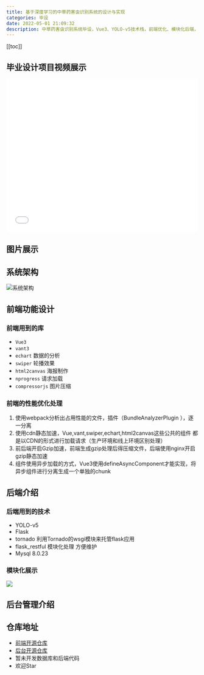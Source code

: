 ```yaml
---
title: 基于深度学习的中草药害虫识别系统的设计与实现
categories: 毕设
date: 2022-05-01 21:09:32
description: 中草药害虫识别系统毕设，Vue3、YOLO-v5技术栈，前端优化、模块化后端，Gzip加速，开源前端、后台仓库。
---
```


[[toc]]

## 毕业设计项目视频展示

<iframe height=400px width=100% src="//player.bilibili.com/player.html?bvid=BV1UN4y137yk&page=1" scrolling="no" border="0" frameborder="no" framespacing="0" allowfullscreen="true"> </iframe>

## 图片展示

## 系统架构

![系统架构](https://cloud.ryanuo.cc/hexo/4/4c969c9e-cb39-42c8-a665-47fd067fc3df.jpeg)

## 前端功能设计

### 前端用到的库

- `Vue3`
- `vant3`
- `echart` 数据的分析
- `swiper` 轮播效果
- `html2canvas` 海报制作
- `nprogress` 请求加载
- `compressorjs` 图片压缩

### 前端的性能优化处理

1. 使用webpack分析出占用性能的文件，插件（BundleAnalyzerPlugin ），逐一分离
2. 使用cdn静态加速，Vue,vant,swiper,echart,html2canvas这些公共的组件 都是以CDN的形式进行加载请求（生产环境和线上环境区别处理）
3. 前后端开启Gzip加速，前端生成gzip处理后得压缩文件，后端使用nginx开启gzip静态加速
4. 组件使用异步加载的方式，Vue3使用defineAsyncComponent才能实现，将异步组件进行分离生成一个单独的chunk

## 后端介绍

### 后端用到的技术

- YOLO-v5
- Flask
- tornado 利用Tornado的wsgi模块来托管flask应用
- flask_restful 模块化处理 方便维护
- Mysql 8.0.23

### 模块化展示

![](https://cloud.ryanuo.cc/hexo/4/b718ebdf-6b88-49b5-ba8e-57dce92914e1.jpeg)

## 后台管理介绍

## 仓库地址

- [前端开源仓库](https://github.com/ryanuo/bs2022)
- [后台开源仓库](https://github.com/ryanuo/xpalmworm)
- 暂未开发数据库和后端代码
- 欢迎Star
